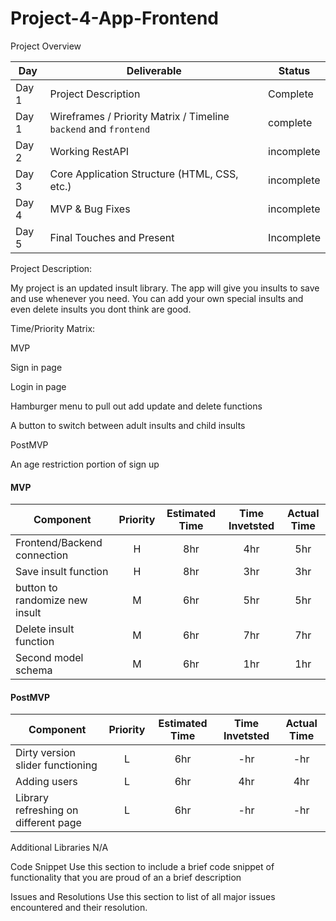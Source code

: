 # Project-4-App-Frontend


Project Overview


|  Day | Deliverable | Status
|---|---| ---|
|Day 1| Project Description | Complete
|Day 1| Wireframes / Priority Matrix / Timeline `backend` and `frontend`| complete
|Day 2| Working RestAPI | incomplete
|Day 3| Core Application Structure (HTML, CSS, etc.) | incomplete
|Day 4| MVP & Bug Fixes | incomplete
|Day 5| Final Touches and Present | Incomplete

Project Description:

My project is an updated insult library. The app will give you insults to save and use whenever you need. You can add your own special insults and even delete insults you dont think are good.





Time/Priority Matrix:


MVP 

Sign in page

Login in page

Hamburger menu to pull out add update and delete functions

A button to switch between adult insults and child insults


PostMVP

An age restriction portion of sign up 

#### MVP
| Component | Priority | Estimated Time | Time Invetsted | Actual Time |
| --- | :---: |  :---: | :---: | :---: |
| Frontend/Backend connection | H | 8hr | 4hr | 5hr|
| Save insult function| H | 8hr | 3hr | 3hr|
| button to randomize new insult| M | 6hr | 5hr | 5hr|
| Delete insult function | M | 6hr | 7hr | 7hr|
|Second model schema | M | 6hr | 1hr | 1hr|




#### PostMVP
| Component | Priority | Estimated Time | Time Invetsted | Actual Time |
| --- | :---: |  :---: | :---: | :---: |
| Dirty version slider functioning | L | 6hr | -hr | -hr|
| Adding users  | L | 6hr | 4hr | 4hr|
| Library refreshing on different page| L | 6hr | -hr | -hr|


Additional Libraries
N/A



Code Snippet
Use this section to include a brief code snippet of functionality that you are proud of an a brief description



Issues and Resolutions
Use this section to list of all major issues encountered and their resolution.


